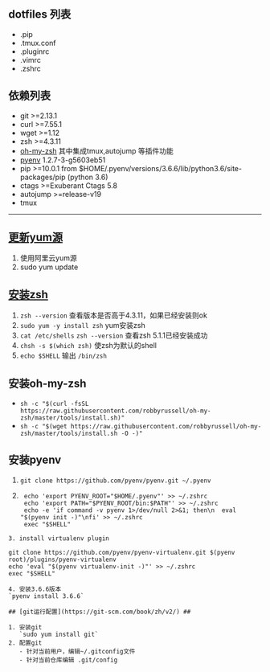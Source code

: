 ## dotfiles 列表 ##
- .pip
- .tmux.conf
- .pluginrc
- .vimrc
- .zshrc

## 依赖列表 ##
- git      >=2.13.1
- curl     >=7.55.1
- wget     >=1.12
- zsh    >=4.3.11
- [oh-my-zsh](https://github.com/robbyrussell/oh-my-zsh)    其中集成tmux,autojump 等插件功能
- [pyenv](https://github.com/pyenv/pyenv#basic-github-checkout)  1.2.7-3-g5603eb51
- pip   >=10.0.1 from $HOME/.pyenv/versions/3.6.6/lib/python3.6/site-packages/pip (python 3.6)
- ctags  >=Exuberant Ctags 5.8
- autojump >=release-v19
- tmux 
***

## [更新yum源](https://yq.aliyun.com/ziliao/408380) ##
  1. 使用阿里云yum源
  2. sudo yum update

## [安装zsh](https://github.com/robbyrussell/oh-my-zsh/wiki/Installing-ZSH) ##
1. `zsh --version` 查看版本是否高于4.3.11，如果已经安装则ok
2. `sudo yum -y install zsh` yum安装zsh
3. `cat /etc/shells`  `zsh --version` 查看zsh 5.1.1已经安装成功
4. `chsh -s $(which zsh)`  使zsh为默认的shell
5. `echo $SHELL` 输出 `/bin/zsh`

## 安装oh-my-zsh ##
- `sh -c "$(curl -fsSL https://raw.githubusercontent.com/robbyrussell/oh-my-zsh/master/tools/install.sh)"`
- `sh -c "$(wget https://raw.githubusercontent.com/robbyrussell/oh-my-zsh/master/tools/install.sh -O -)"`

## 安装pyenv ##

1. `git clone https://github.com/pyenv/pyenv.git ~/.pyenv`
2. ```
	echo 'export PYENV_ROOT="$HOME/.pyenv"' >> ~/.zshrc
	echo 'export PATH="$PYENV_ROOT/bin:$PATH"' >> ~/.zshrc
	echo -e 'if command -v pyenv 1>/dev/null 2>&1; then\n  eval "$(pyenv init -)"\nfi' >> ~/.zshrc
	exec "$SHELL"
```
3. install virtualenv plugin
```
	git clone https://github.com/pyenv/pyenv-virtualenv.git $(pyenv root)/plugins/pyenv-virtualenv
	echo 'eval "$(pyenv virtualenv-init -)"' >> ~/.zshrc
	exec "$SHELL"
```
4. 安装3.6.6版本
`pyenv install 3.6.6`

## [git运行配置](https://git-scm.com/book/zh/v2/) ##

1. 安装git
   `sudo yum install git`
2. 配置git
   - 针对当前用户，编辑~/.gitconfig文件
   - 针对当前仓库编辑 .git/config
